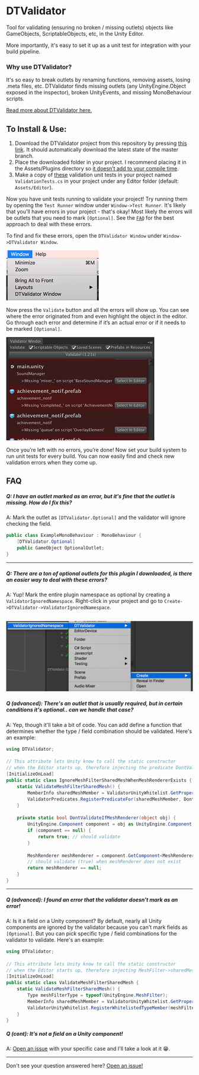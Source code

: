 # DTValidator
Tool for validating (ensuring no broken / missing outlets) objects like GameObjects, ScriptableObjects, etc, in the Unity Editor.

More importantly, it's easy to set it up as a unit test for integration with your build pipeline.

### Why use DTValidator?
It's so easy to break outlets by renaming functions, removing assets, losing .meta files, etc. DTValidator finds missing outlets (any UnityEngine.Object exposed in the inspector), broken UnityEvents, and missing MonoBehaviour scripts.

[Read more about DTValidator here.](https://medium.com/@darrentsung/goodbye-missingreferenceexception-automated-validation-on-unity-projects-38bbb2fc7a1a)

## To Install & Use:
1. Download the DTValidator project from this repository by pressing [this link](https://github.com/DarrenTsung/DTValidator/archive/master.zip). It should automatically download the latest state of the master branch.
2. Place the downloaded folder in your project. I recommend placing it in the Assets/Plugins directory so [it doesn’t add to your compile time](https://medium.com/@darrentsung/the-clocks-ticking-how-to-optimize-compile-time-in-unity-45d1f200572b). 
3. Make a copy of [these](https://gist.github.com/DarrenTsung/b21d2645cf6e9519ac6f341d2f553eb1) validation unit tests in your project named `ValidationTests.cs` in your project under any Editor folder (default: `Assets/Editor`).

Now you have unit tests running to validate your project! Try running them by opening the `Test Runner` window under `Window->Test Runner`. It's likely that you'll have errors in your project - that's okay! Most likely the errors will be outlets that you need to mark `[Optional]`. See the  [`FAQ`](#faq) for the best approach to deal with these errors.

To find and fix these errors, open the `DTValidator Window` under `Window->DTValidator Window`.

![DTValidator Window Menu Item](./Images/DTValidatorWindowMenuItem.png)

Now press the `Validate` button and all the errors will show up. You can see where the error originated from and even highlight the object in the editor. Go through each error and determine if it’s an actual error or if it needs to be marked `[Optional]`.

![Image of Errors in DTValidator Window](./Images/ErrorsInDTValidatorWindow.png)

Once you’re left with no errors, you’re done! Now set your build system to run unit tests for every build. You can now easily find and check new validation errors when they come up.

## FAQ

##### Q: I have an outlet marked as an error, but it's fine that the outlet is missing. How do I fix this?

A: Mark the outlet as `[DTValidator.Optional]` and the validator will ignore checking the field.

``` csharp
public class ExampleMonoBehaviour : MonoBehaviour {
	[DTValidator.Optional]
	public GameObject OptionalOutlet;
}
```
---
##### Q: There are a ton of optional outlets for this plugin I downloaded, is there an easier way to deal with these errors?

A: Yup! Mark the entire plugin namespace as optional by creating a `ValidatorIgnoredNamespace`. Right-click in your project and go to `Create->DTValidator->ValidatorIgnoredNamespace`.

![Create a ValidatorIgnoredNamespace](./Images/CreateValidatorIgnoredNamespace.png)
---
##### Q (advanced): There's an outlet that is usually required, but in certain conditions it's optional.. can we handle that case?

A: Yep, though it'll take a bit of code. You can add define a function that determines whether the type / field combination should be validated. Here's an example:

``` csharp
using DTValidator;

// This attribute lets Unity know to call the static constructor
// when the Editor starts up, therefore injecting the predicate DontValidateIfMeshRenderer
[InitializeOnLoad]
public static class IgnoreMeshFilterSharedMeshWhenMeshRendererExists {
	static ValidateMeshFilterSharedMesh() {
		MemberInfo sharedMeshMember = ValidatorUnityWhitelist.GetPropertyFrom(typeof(UnityEngine.MeshFilter), "sharedMesh");
		ValidatorPredicates.RegisterPredicateFor(sharedMeshMember, DontValidateIfMeshRenderer);
	}

	private static bool DontValidateIfMeshRenderer(object obj) {
		UnityEngine.Component component = obj as UnityEngine.Component;
		if (component == null) {
			return true; // should validate
		}

		MeshRenderer meshRenderer = component.GetComponent<MeshRenderer>();
		// should validate (true) when meshRenderer does not exist
		return meshRenderer == null;
	}
}
```

---
##### Q (advanced): I found an error that the validator doesn't mark as an error!

A: Is it a field on a Unity component? By default, nearly all Unity components are ignored by the validator because you can't mark fields as `[Optional]`. But you can pick specific type / field combinations for the validator to validate. Here's an example:

``` csharp
using DTValidator;

// This attribute lets Unity know to call the static constructor
// when the Editor starts up, therefore injecting MeshFilter->sharedMesh to be validated
[InitializeOnLoad]
public static class ValidateMeshFilterSharedMesh {
	static ValidateMeshFilterSharedMesh() {
		Type meshFilterType = typeof(UnityEngine.MeshFilter);
		MemberInfo sharedMeshMember = ValidatorUnityWhitelist.GetPropertyFrom(meshFilterType, "sharedMesh");
		ValidatorUnityWhitelist.RegisterWhitelistedTypeMember(meshFilterType, sharedMeshMember);
	}
}
```

##### Q (cont): It's not a field on a Unity component!
A: [Open an issue](https://github.com/DarrenTsung/DTValidator/issues) with your specific case and I'll take a look at it :grin:.

---

Don't see your question answered here? [Open an issue!](https://github.com/DarrenTsung/DTValidator/issues)
